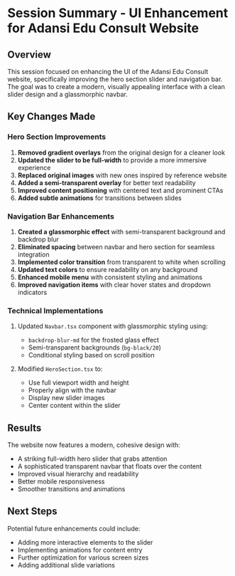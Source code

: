 # Session Summary - UI Enhancement for Adansi Edu Consult Website

## Overview
This session focused on enhancing the UI of the Adansi Edu Consult website, specifically improving the hero section slider and navigation bar. The goal was to create a modern, visually appealing interface with a clean slider design and a glassmorphic navbar.

## Key Changes Made

### Hero Section Improvements
1. **Removed gradient overlays** from the original design for a cleaner look
2. **Updated the slider to be full-width** to provide a more immersive experience
3. **Replaced original images** with new ones inspired by reference website
4. **Added a semi-transparent overlay** for better text readability
5. **Improved content positioning** with centered text and prominent CTAs
6. **Added subtle animations** for transitions between slides

### Navigation Bar Enhancements
1. **Created a glassmorphic effect** with semi-transparent background and backdrop blur
2. **Eliminated spacing** between navbar and hero section for seamless integration
3. **Implemented color transition** from transparent to white when scrolling
4. **Updated text colors** to ensure readability on any background
5. **Enhanced mobile menu** with consistent styling and animations
6. **Improved navigation items** with clear hover states and dropdown indicators

### Technical Implementations
1. Updated `Navbar.tsx` component with glassmorphic styling using:
   - `backdrop-blur-md` for the frosted glass effect
   - Semi-transparent backgrounds (`bg-black/20`)
   - Conditional styling based on scroll position

2. Modified `HeroSection.tsx` to:
   - Use full viewport width and height
   - Properly align with the navbar
   - Display new slider images
   - Center content within the slider

## Results
The website now features a modern, cohesive design with:
- A striking full-width hero slider that grabs attention
- A sophisticated transparent navbar that floats over the content
- Improved visual hierarchy and readability
- Better mobile responsiveness
- Smoother transitions and animations

## Next Steps
Potential future enhancements could include:
- Adding more interactive elements to the slider
- Implementing animations for content entry
- Further optimization for various screen sizes
- Adding additional slide variations